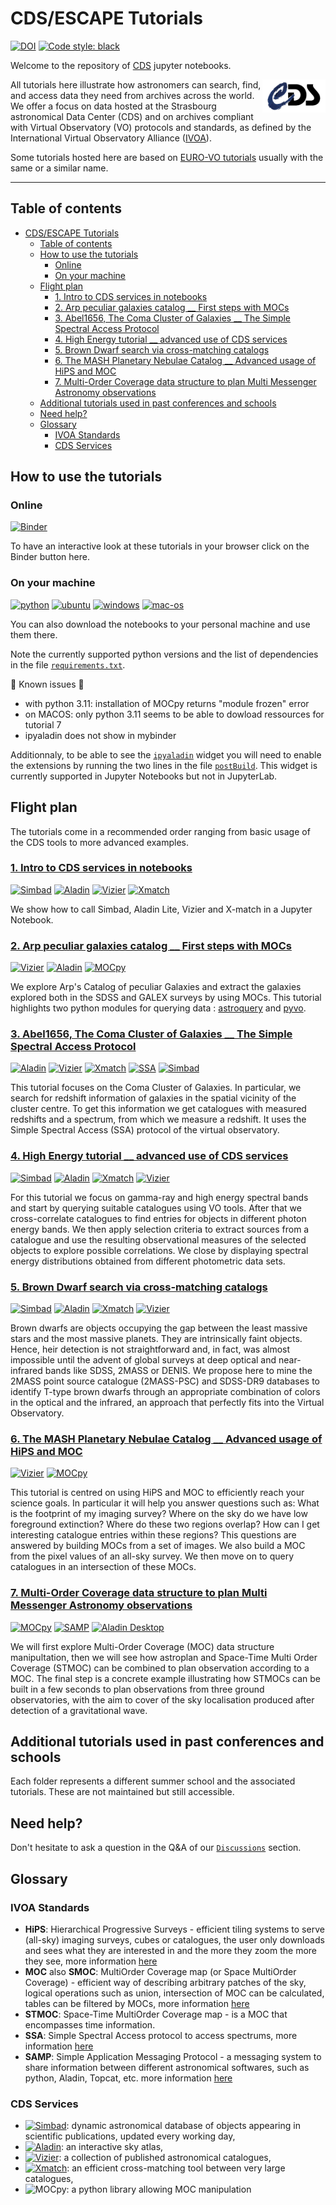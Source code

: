 <!-- markdownlint-disable MD033 -->

# CDS/ESCAPE Tutorials

[![DOI](https://zenodo.org/badge/224865065.svg)](https://zenodo.org/badge/latestdoi/224865065)
[![Code style: black](https://img.shields.io/badge/code%20style-black-000000.svg)](https://github.com/psf/black)

Welcome to the repository of [CDS](https://cds.u-strasbg.fr/ "https://cds.u-strasbg.fr/") jupyter notebooks.

<img align="right" width="20%" alt="CDS logo" src="Notebooks/Data/images/cds.png">

All tutorials here illustrate how astronomers can search, find, and access data they need from archives across the world. We offer a focus on data hosted at the Strasbourg astronomical Data Center (CDS) and on archives compliant with Virtual Observatory (VO) protocols and standards, as defined by the International Virtual Observatory Alliance ([IVOA](https://www.ivoa.net/ "https://www.ivoa.net/")).

Some tutorials hosted here are based on [EURO-VO tutorials](https://www.euro-vo.org/scientific-tutorials/ "https://www.euro-vo.org/scientific-tutorials/") usually with the same or a similar name.

***

## Table of contents

- [CDS/ESCAPE Tutorials](#cdsescape-tutorials)
  - [Table of contents](#table-of-contents)
  - [How to use the tutorials](#how-to-use-the-tutorials)
    - [Online](#online)
    - [On your machine](#on-your-machine)
  - [Flight plan](#flight-plan)
    - [1. Intro to CDS services in notebooks](#1-intro-to-cds-services-in-notebooks)
    - [2. Arp peculiar galaxies catalog \_\_ First steps with MOCs](#2-arp-peculiar-galaxies-catalog-__-first-steps-with-mocs)
    - [3. Abel1656, The Coma Cluster of Galaxies \_\_ The Simple Spectral Access Protocol](#3-abel1656-the-coma-cluster-of-galaxies-__-the-simple-spectral-access-protocol)
    - [4. High Energy tutorial \_\_ advanced use of CDS services](#4-high-energy-tutorial-__-advanced-use-of-cds-services)
    - [5. Brown Dwarf search via cross-matching catalogs](#5-brown-dwarf-search-via-cross-matching-catalogs)
    - [6. The MASH Planetary Nebulae Catalog \_\_ Advanced usage of HiPS and MOC](#6-the-mash-planetary-nebulae-catalog-__-advanced-usage-of-hips-and-moc)
    - [7. Multi-Order Coverage data structure to plan Multi Messenger Astronomy observations](#7-multi-order-coverage-data-structure-to-plan-multi-messenger-astronomy-observations)
  - [Additional tutorials used in past conferences and schools](#additional-tutorials-used-in-past-conferences-and-schools)
  - [Need help?](#need-help)
  - [Glossary](#glossary)
    - [IVOA Standards](#ivoa-standards)
    - [CDS Services](#cds-services)

## How to use the tutorials

### Online

[![Binder](https://mybinder.org/badge_logo.svg)](https://mybinder.org/v2/gh/cds-astro/tutorials/master?filepath=Notebooks)

To have an interactive look at these tutorials in your browser click on the Binder button here.

### On your machine

[![python](https://img.shields.io/badge/python-3.8%20%7C%203.9%20%7C%203.10-informational)](https://www.python.org/downloads/ "https://www.python.org/downloads/")
[![ubuntu](https://github.com/cds-astro/tutorials/actions/workflows/notebooks-check_ubuntu.yml/badge.svg)](https://github.com/cds-astro/tutorials/actions/workflows/notebooks-check_ubuntu.yml)
[![windows](https://github.com/cds-astro/tutorials/actions/workflows/notebooks-check_windows.yml/badge.svg)](https://github.com/cds-astro/tutorials/actions/workflows/notebooks-check_windows.yml)
[![mac-os](https://github.com/cds-astro/tutorials/actions/workflows/notebooks-checks_mac-os.yml/badge.svg)](https://github.com/cds-astro/tutorials/actions/workflows/notebooks-checks_mac-os.yml)

You can also download the notebooks to your personal machine and use them there.

Note the currently supported python versions and the list of dependencies in the file [`requirements.txt`](requirements.txt).

:rotating_light: Known issues :rotating_light:

- with python 3.11: installation of MOCpy returns "module frozen" error
- on MACOS: only python 3.11 seems to be able to dowload ressources for tutorial 7
- ipyaladin does not show in mybinder

Additionnaly, to be able to see the [`ipyaladin`](https://github.com/cds-astro/ipyaladin "https://github.com/cds-astro/ipyaladin") widget you will need to enable the extensions by running the two lines in the file [`postBuild`](https://github.com/cds-astro/postBuild "https://github.com/cds-astro/postBuild"). This widget is currently supported in Jupyter Notebooks but not in JupyterLab.

## Flight plan

The tutorials come in a recommended order ranging from basic usage of the CDS tools to more advanced examples.

### [1. Intro to CDS services in notebooks](Notebooks/1_Intro_to_CDS_services_in_notebooks.ipynb)

[![Simbad](https://custom-icon-badges.demolab.com/badge/Simbad-gray.svg?logo=simbad&logoColor=lightblue&logoWidth=20)](https://simbad.cds.unistra.fr/simbad/ "https://simbad.cds.unistra.fr/simbad/")
[![Aladin](https://custom-icon-badges.demolab.com/badge/Aladin-gray.svg?logo=aladin&logoColor=purple&logoWidth=20)](https://aladin.cds.unistra.fr/aladin.gml "https://aladin.cds.unistra.fr/aladin.gml")
[![Vizier](https://custom-icon-badges.demolab.com/badge/Vizier-gray.svg?logo=vizier&logoColor=orange&logoWidth=20)](https://vizier.cds.unistra.fr/viz-bin/VizieR "https://vizier.cds.unistra.fr/viz-bin/VizieR")
[![Xmatch](https://custom-icon-badges.demolab.com/badge/Xmatch-gray.svg?logo=xmatch&logoColor=blue&logoWidth=20)](http://cdsxmatch.u-strasbg.fr/ "http://cdsxmatch.u-strasbg.fr/")

We show how to call Simbad, Aladin Lite, Vizier and X-match in a Jupyter Notebook.

### [2. Arp peculiar galaxies catalog __ First steps with MOCs](Notebooks/2_Arp_peculiar_galaxies_catalog__first_steps_with_MOCs.ipynb)

[![Vizier](https://custom-icon-badges.demolab.com/badge/Vizier-gray.svg?logo=vizier&logoColor=orange&logoWidth=20)](https://vizier.cds.unistra.fr/viz-bin/VizieR "https://vizier.cds.unistra.fr/viz-bin/VizieR")
[![Aladin](https://custom-icon-badges.demolab.com/badge/Aladin-gray.svg?logo=aladin&logoColor=purple&logoWidth=20)](https://aladin.cds.unistra.fr/aladin.gml "https://aladin.cds.unistra.fr/aladin.gml")
[![MOCpy](https://img.shields.io/badge/MOCpy-gray)](https://github.com/cds-astro/mocpy "https://github.com/cds-astro/mocpy")

We explore Arp's Catalog of peculiar Galaxies and extract the galaxies explored both in the SDSS and GALEX surveys by using MOCs.
This tutorial highlights two python modules for querying data : [astroquery](https://astroquery.readthedocs.io/en/latest/index.html "https://astroquery.readthedocs.io/en/latest/index.html") and [pyvo](https://pyvo.readthedocs.io/en/latest/index.html "https://pyvo.readthedocs.io/en/latest/index.html").

### [3. Abel1656, The Coma Cluster of Galaxies __ The Simple Spectral Access Protocol](Notebooks/3_Abel1656_The_Coma_Cluster_of_Galaxies.ipynb)

[![Aladin](https://custom-icon-badges.demolab.com/badge/Aladin-gray.svg?logo=aladin&logoColor=purple&logoWidth=20)](https://aladin.cds.unistra.fr/aladin.gml "https://aladin.cds.unistra.fr/aladin.gml")
[![Vizier](https://custom-icon-badges.demolab.com/badge/Vizier-gray.svg?logo=vizier&logoColor=orange&logoWidth=20)](https://vizier.cds.unistra.fr/viz-bin/VizieR "https://vizier.cds.unistra.fr/viz-bin/VizieR")
[![Xmatch](https://custom-icon-badges.demolab.com/badge/Xmatch-gray.svg?logo=xmatch&logoColor=blue&logoWidth=20)](http://cdsxmatch.u-strasbg.fr/)
[![SSA](https://img.shields.io/badge/SSA-gray)](https://github.com/ivoa-std/SSA "https://github.com/ivoa-std/SSA")
[![Simbad](https://custom-icon-badges.demolab.com/badge/Simbad-gray.svg?logo=simbad&logoColor=lightblue&logoWidth=20)](https://simbad.cds.unistra.fr/simbad/ "https://simbad.cds.unistra.fr/simbad/")

This tutorial focuses on the Coma Cluster of Galaxies. In particular, we search for redshift information of galaxies in the spatial vicinity of the cluster centre. To get this information we get catalogues with measured redshifts and a spectrum, from which we measure a redshift. It uses the Simple Spectral Access (SSA) protocol of the virtual observatory.

### [4. High Energy tutorial __ advanced use of CDS services](Notebooks/4_HighEnergy-tutorial.ipynb)

[![Simbad](https://custom-icon-badges.demolab.com/badge/Simbad-gray.svg?logo=simbad&logoColor=lightblue&logoWidth=20)](https://simbad.cds.unistra.fr/simbad/ "https://simbad.cds.unistra.fr/simbad/")
[![Aladin](https://custom-icon-badges.demolab.com/badge/Aladin-gray.svg?logo=aladin&logoColor=purple&logoWidth=20)](https://aladin.cds.unistra.fr/aladin.gml "https://aladin.cds.unistra.fr/aladin.gml")
[![Xmatch](https://custom-icon-badges.demolab.com/badge/Xmatch-gray.svg?logo=xmatch&logoColor=blue&logoWidth=20)](http://cdsxmatch.u-strasbg.fr/ "http://cdsxmatch.u-strasbg.fr/")
[![Vizier](https://custom-icon-badges.demolab.com/badge/Vizier-gray.svg?logo=vizier&logoColor=orange&logoWidth=20)](https://vizier.cds.unistra.fr/viz-bin/VizieR "https://vizier.cds.unistra.fr/viz-bin/VizieR")

For this tutorial we focus on gamma-ray and high energy spectral bands and start by querying suitable catalogues using VO tools. After that we cross-correlate catalogues to find entries for objects in different photon energy bands. We then apply selection criteria to extract sources from a catalogue and use the resulting observational measures of the selected objects to explore possible correlations. We close by displaying spectral energy distributions obtained from different photometric data sets.

### [5. Brown Dwarf search via cross-matching catalogs](Notebooks/5_Brown_Dwarf_Search_via_Cross-matching_Catalogs.ipynb)

[![Simbad](https://custom-icon-badges.demolab.com/badge/Simbad-gray.svg?logo=simbad&logoColor=lightblue&logoWidth=20)](https://simbad.cds.unistra.fr/simbad/ "https://simbad.cds.unistra.fr/simbad/")
[![Aladin](https://custom-icon-badges.demolab.com/badge/Aladin-gray.svg?logo=aladin&logoColor=purple&logoWidth=20)](https://aladin.cds.unistra.fr/aladin.gml "https://aladin.cds.unistra.fr/aladin.gml")
[![Xmatch](https://custom-icon-badges.demolab.com/badge/Xmatch-gray.svg?logo=xmatch&logoColor=blue&logoWidth=20)](http://cdsxmatch.u-strasbg.fr/ "http://cdsxmatch.u-strasbg.fr/")
[![Vizier](https://custom-icon-badges.demolab.com/badge/Vizier-gray.svg?logo=vizier&logoColor=orange&logoWidth=20)](https://vizier.cds.unistra.fr/viz-bin/VizieR "https://vizier.cds.unistra.fr/viz-bin/VizieR")

Brown dwarfs are objects occupying the gap between the least massive stars and the most massive planets. They are intrinsically faint objects. Hence, heir detection is not straightforward and, in fact, was almost impossible until the advent of global surveys at deep optical and near-infrared bands like SDSS, 2MASS or DENIS. We propose here to mine the 2MASS point source catalogue (2MASS-PSC) and SDSS-DR9 databases to identify T-type brown dwarfs through an appropriate combination of colors in the optical and the infrared, an approach that perfectly fits into the Virtual Observatory.

### [6. The MASH Planetary Nebulae Catalog __ Advanced usage of HiPS and MOC](Notebooks/6_The_MASH_Planetary_Nebulae_Catalog__Advanced_usage_of_HiPS_and_MOC.ipynb)

[![Vizier](https://custom-icon-badges.demolab.com/badge/Vizier-gray.svg?logo=vizier&logoColor=orange&logoWidth=20)](https://vizier.cds.unistra.fr/viz-bin/VizieR "https://vizier.cds.unistra.fr/viz-bin/VizieR")
[![MOCpy](https://img.shields.io/badge/MOCpy-gray)](https://github.com/cds-astro/mocpy "https://github.com/cds-astro/mocpy")

This tutorial is centred on using HiPS and MOC to efficiently reach your science goals. In particular it will help you answer questions such as: What is the footprint of my imaging survey? Where on the sky do we have low foreground extinction? Where do these two regions overlap? How can I get interesting catalogue entries within these regions? This questions are answered by building MOCs from a set of images. We also build a MOC from the pixel values of an all-sky survey. We then move on to query catalogues in an intersection of these MOCs.

### [7. Multi-Order Coverage data structure to plan Multi Messenger Astronomy observations](Notebooks/7_Multi-Order-Coverage-data-structure-to-plan-multi-messenger-observations-v2.ipynb)

[![MOCpy](https://img.shields.io/badge/MOCpy-gray)](https://github.com/cds-astro/mocpy "https://github.com/cds-astro/mocpy")
[![SAMP](https://img.shields.io/badge/SAMP-gray)](https://www.ivoa.net/documents/SAMP/ "https://www.ivoa.net/documents/SAMP/")
[![Aladin Desktop](https://img.shields.io/badge/Aladin-gray)](https://aladin.cds.unistra.fr/AladinDesktop/ "https://aladin.cds.unistra.fr/AladinDesktop/")

We will first explore Multi-Order Coverage (MOC) data structure manipultation, then we will see how astroplan and Space-Time Multi Order Coverage (STMOC) can be combined to plan observation according to a MOC. The final step is a concrete example illustrating how STMOCs can be built in a few seconds to plan observations from three ground observatories, with the aim to cover of the sky localisation produced after detection of a gravitational wave.

## Additional tutorials used in past conferences and schools

Each folder represents a different summer school and the associated tutorials. These are not maintained but still accessible.

## Need help?

Don't hesitate to ask a question in the Q&A of our [`Discussions`](https://github.com/cds-astro/tutorials/discussions/categories/q-a "https://github.com/cds-astro/tutorials/discussions/categories/q-a") section.

## Glossary

### IVOA Standards

- **HiPS**: Hierarchical Progressive Surveys - efficient tiling systems to serve (all-sky) imaging surveys, cubes or catalogues, the user only downloads and sees what they are interested in and the more they zoom the more they see, more information [here](https://aladin.u-strasbg.fr/hips/ "https://aladin.u-strasbg.fr/hips/")
- **MOC** also **SMOC**: MultiOrder Coverage map (or Space MultiOrder Coverage) - efficient way of describing arbitrary patches of the sky, logical operations such as union, intersection of MOC can be calculated, tables can be filtered by MOCs, more information [here](https://ivoa.net/documents/MOC/ "https://ivoa.net/documents/MOC/")
- **STMOC**: Space-Time MultiOrder Coverage map - is a MOC that encompasses time information.
- **SSA**: Simple Spectral Access protocol to access spectrums, more information [here](https://github.com/ivoa-std/SSA "https://github.com/ivoa-std/SSA")
- **SAMP**: Simple Application Messaging Protocol - a messaging system to share information between different astronomical softwares, such as python, Aladin, Topcat, etc. more information [here](https://www.ivoa.net/documents/SAMP/ "https://www.ivoa.net/documents/SAMP/")

### CDS Services

- [![Simbad](https://custom-icon-badges.demolab.com/badge/Simbad-gray.svg?logo=simbad&logoColor=lightblue&logoWidth=20)](https://simbad.cds.unistra.fr/simbad/ "https://simbad.cds.unistra.fr/simbad/"): dynamic astronomical database of objects appearing in scientific publications, updated every working day,
- [![Aladin](https://custom-icon-badges.demolab.com/badge/Aladin-gray.svg?logo=aladin&logoColor=purple&logoWidth=20)](https://aladin.cds.unistra.fr/aladin.gml "https://aladin.cds.unistra.fr/aladin.gml"): an interactive sky atlas,
- [![Vizier](https://custom-icon-badges.demolab.com/badge/Vizier-gray.svg?logo=vizier&logoColor=orange&logoWidth=20)](https://vizier.cds.unistra.fr/viz-bin/VizieR "https://vizier.cds.unistra.fr/viz-bin/VizieR"): a collection of published astronomical catalogues,
- [![Xmatch](https://custom-icon-badges.demolab.com/badge/Xmatch-gray.svg?logo=xmatch&logoColor=blue&logoWidth=20)](http://cdsxmatch.u-strasbg.fr/ "http://cdsxmatch.u-strasbg.fr/"): an efficient cross-matching tool between very large catalogues,
- ![MOCpy](https://img.shields.io/badge/MOCpy-gray "https://img.shields.io/badge/MOCpy-gray"): a python library allowing MOC manipulation
